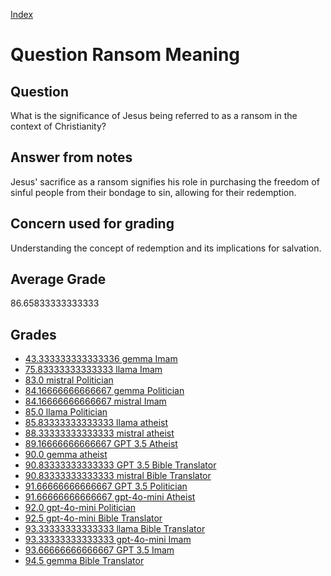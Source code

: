 
[Index](../../index.md)
# Question Ransom Meaning
## Question
What is the significance of Jesus being referred to as a ransom in the context of Christianity?

## Answer from notes
Jesus' sacrifice as a ransom signifies his role in purchasing the freedom of sinful people from their bondage to sin, allowing for their redemption.

## Concern used for grading
Understanding the concept of redemption and its implications for salvation.

## Average Grade
86.65833333333333

## Grades
 * [43.333333333333336 gemma Imam](../answers/gemma_Imam/Ransom_Meaning.md)
 * [75.83333333333333 llama Imam](../answers/llama_Imam/Ransom_Meaning.md)
 * [83.0 mistral Politician](../answers/mistral_Politician/Ransom_Meaning.md)
 * [84.16666666666667 gemma Politician](../answers/gemma_Politician/Ransom_Meaning.md)
 * [84.16666666666667 mistral Imam](../answers/mistral_Imam/Ransom_Meaning.md)
 * [85.0 llama Politician](../answers/llama_Politician/Ransom_Meaning.md)
 * [85.83333333333333 llama atheist](../answers/llama_atheist/Ransom_Meaning.md)
 * [88.33333333333333 mistral atheist](../answers/mistral_atheist/Ransom_Meaning.md)
 * [89.16666666666667 GPT 3.5 Atheist](../answers/GPT_3.5_Atheist/Ransom_Meaning.md)
 * [90.0 gemma atheist](../answers/gemma_atheist/Ransom_Meaning.md)
 * [90.83333333333333 GPT 3.5 Bible Translator](../answers/GPT_3.5_Bible_Translator/Ransom_Meaning.md)
 * [90.83333333333333 mistral Bible Translator](../answers/mistral_Bible_Translator/Ransom_Meaning.md)
 * [91.66666666666667 GPT 3.5 Politician](../answers/GPT_3.5_Politician/Ransom_Meaning.md)
 * [91.66666666666667 gpt-4o-mini Atheist](../answers/gpt-4o-mini_Atheist/Ransom_Meaning.md)
 * [92.0 gpt-4o-mini Politician](../answers/gpt-4o-mini_Politician/Ransom_Meaning.md)
 * [92.5 gpt-4o-mini Bible Translator](../answers/gpt-4o-mini_Bible_Translator/Ransom_Meaning.md)
 * [93.33333333333333 llama Bible Translator](../answers/llama_Bible_Translator/Ransom_Meaning.md)
 * [93.33333333333333 gpt-4o-mini Imam](../answers/gpt-4o-mini_Imam/Ransom_Meaning.md)
 * [93.66666666666667 GPT 3.5 Imam](../answers/GPT_3.5_Imam/Ransom_Meaning.md)
 * [94.5 gemma Bible Translator](../answers/gemma_Bible_Translator/Ransom_Meaning.md)
